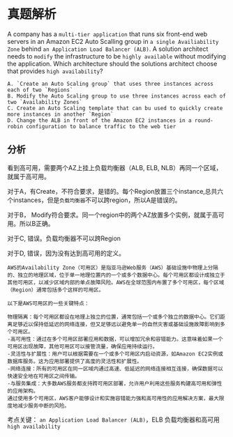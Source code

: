 # 真题解析

A company has a `multi-tier application` that runs six front-end web servers in an Amazon EC2 Auto Scalling group in `a single Availiability Zone` behind `an Application Load Balancer (ALB)`. A solution architect needs to `modify` the infrastructure to be `highly available` without modifying the application. Which architecture should the solutions architect choose that provides `high availability`?

```
A. `Create an Auto Scaling group` that uses three instances across each of two `Regions`
B. Modify the Auto Scaling group to use three instances across each of two `Availability Zones`
C. Create an Auto Scaling template that can bu used to quickly create more instances in another `Region`
D. Change the ALB in front of the Amazon EC2 instances in a round-robin configuration to balance traffic to the web tier
```

## 分析
看到高可用，需要两个AZ上挂上负载均衡器（ALB, ELB, NLB）再同一个区域，就属于高可用。

对于A，有Create，不符合要求，是错的。每个Region放置三个instance,总共六个instances，但是`负载均衡器`不可以跨region，所以A是错误的。

对于B， Modify符合要求。同一个region中的两个AZ放置多个实例，就属于高可用。所以B正确。

对于C, 错误。负载均衡器不可以跨Region

对于D, 错误，因为没有达到高可用的定义。

```
AWS的Availability Zone（可用区）是指亚马逊Web服务（AWS）基础设施中物理上分隔的、独立的地理区域，位于单一地理位置内的一个或多个数据中心。每个可用区都设计成独立于其他可用区，以减少区域内部的单点故障风险。AWS在全球范围内布置了多个可用区，每个区域（Region）通常包括多个这样的可用区。

以下是AWS可用区的一些关键特点：

物理隔离：每个可用区都设在地理上独立的位置，通常包括一个或多个独立的数据中心。它们距离足够近以保持低延迟的网络连接，但又足够远以避免单一的自然灾害或基础设施故障影响到多个可用区。
-高可用性：通过在多个可用区部署应用和数据，可以增加冗余和容错能力。这意味着如果一个可用区出现故障，其他可用区可以接管流量，确保应用持续运行。
-灵活性与扩展性：用户可以根据需要在一个或多个可用区内启动资源，如Amazon EC2实例或数据库服务。这为应用部署提供了高度的灵活性和扩展性。
-网络连接：所有的可用区在同一区域内通过高速、低延迟的网络连接相互连接，确保数据可以快速安全地在可用区之间传输。
-与服务集成：大多数AWS服务都支持跨可用区部署，允许用户利用这些服务构建高可用和弹性的应用架构。
通过使用多个可用区，AWS客户能够设计和实施容错能力强和高可用性的应用解决方案，最大限度地减少服务中断的风险。
```

考点关键：
`an Application Load Balancer (ALB)`，ELB 负载均衡器和高可用 `high availability`